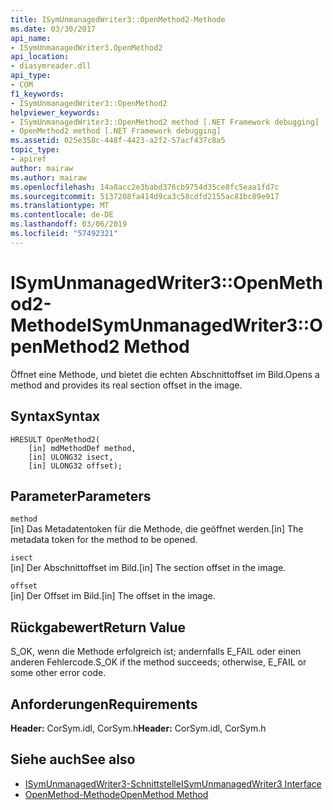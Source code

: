 ```yaml
---
title: ISymUnmanagedWriter3::OpenMethod2-Methode
ms.date: 03/30/2017
api_name:
- ISymUnmanagedWriter3.OpenMethod2
api_location:
- diasymreader.dll
api_type:
- COM
f1_keywords:
- ISymUnmanagedWriter3::OpenMethod2
helpviewer_keywords:
- ISymUnmanagedWriter3::OpenMethod2 method [.NET Framework debugging]
- OpenMethod2 method [.NET Framework debugging]
ms.assetid: 025e358c-448f-4423-a2f2-57acf437c8a5
topic_type:
- apiref
author: mairaw
ms.author: mairaw
ms.openlocfilehash: 14a8acc2e3babd376cb9754d35ce8fc5eaa1fd7c
ms.sourcegitcommit: 5137208fa414d9ca3c58cdfd2155ac81bc89e917
ms.translationtype: MT
ms.contentlocale: de-DE
ms.lasthandoff: 03/06/2019
ms.locfileid: "57492321"
---
```

# <a name="isymunmanagedwriter3openmethod2-method"></a><span data-ttu-id="96ba7-102">ISymUnmanagedWriter3::OpenMethod2-Methode</span><span class="sxs-lookup"><span data-stu-id="96ba7-102">ISymUnmanagedWriter3::OpenMethod2 Method</span></span>
<span data-ttu-id="96ba7-103">Öffnet eine Methode, und bietet die echten Abschnittoffset im Bild.</span><span class="sxs-lookup"><span data-stu-id="96ba7-103">Opens a method and provides its real section offset in the image.</span></span>  
  
## <a name="syntax"></a><span data-ttu-id="96ba7-104">Syntax</span><span class="sxs-lookup"><span data-stu-id="96ba7-104">Syntax</span></span>  
  
```  
HRESULT OpenMethod2(   
    [in] mdMethodDef method,  
    [in] ULONG32 isect,  
    [in] ULONG32 offset);  
```  
  
## <a name="parameters"></a><span data-ttu-id="96ba7-105">Parameter</span><span class="sxs-lookup"><span data-stu-id="96ba7-105">Parameters</span></span>  
 `method`  
 <span data-ttu-id="96ba7-106">[in] Das Metadatentoken für die Methode, die geöffnet werden.</span><span class="sxs-lookup"><span data-stu-id="96ba7-106">[in] The metadata token for the method to be opened.</span></span>  
  
 `isect`  
 <span data-ttu-id="96ba7-107">[in] Der Abschnittoffset im Bild.</span><span class="sxs-lookup"><span data-stu-id="96ba7-107">[in] The section offset in the image.</span></span>  
  
 `offset`  
 <span data-ttu-id="96ba7-108">[in] Der Offset im Bild.</span><span class="sxs-lookup"><span data-stu-id="96ba7-108">[in] The offset in the image.</span></span>  
  
## <a name="return-value"></a><span data-ttu-id="96ba7-109">Rückgabewert</span><span class="sxs-lookup"><span data-stu-id="96ba7-109">Return Value</span></span>  
 <span data-ttu-id="96ba7-110">S_OK, wenn die Methode erfolgreich ist; andernfalls E_FAIL oder einen anderen Fehlercode.</span><span class="sxs-lookup"><span data-stu-id="96ba7-110">S_OK if the method succeeds; otherwise, E_FAIL or some other error code.</span></span>  
  
## <a name="requirements"></a><span data-ttu-id="96ba7-111">Anforderungen</span><span class="sxs-lookup"><span data-stu-id="96ba7-111">Requirements</span></span>  
 <span data-ttu-id="96ba7-112">**Header:** CorSym.idl, CorSym.h</span><span class="sxs-lookup"><span data-stu-id="96ba7-112">**Header:** CorSym.idl, CorSym.h</span></span>  
  
## <a name="see-also"></a><span data-ttu-id="96ba7-113">Siehe auch</span><span class="sxs-lookup"><span data-stu-id="96ba7-113">See also</span></span>
- [<span data-ttu-id="96ba7-114">ISymUnmanagedWriter3-Schnittstelle</span><span class="sxs-lookup"><span data-stu-id="96ba7-114">ISymUnmanagedWriter3 Interface</span></span>](../../../../docs/framework/unmanaged-api/diagnostics/isymunmanagedwriter3-interface.md)
- [<span data-ttu-id="96ba7-115">OpenMethod-Methode</span><span class="sxs-lookup"><span data-stu-id="96ba7-115">OpenMethod Method</span></span>](../../../../docs/framework/unmanaged-api/diagnostics/isymunmanagedwriter-openmethod-method.md)

